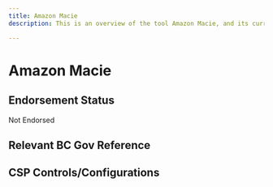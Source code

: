 ```yaml
---
title: Amazon Macie
description: This is an overview of the tool Amazon Macie, and its current status  within BC Gov.

---
```

<!---
Note: this is a generated file.  You should not edit it directly.  Please check https://github.com/bcgov/cloud-pathfinder for details.
-->
# Amazon Macie



## Endorsement Status
Not Endorsed

## Relevant BC Gov Reference


## CSP Controls/Configurations
